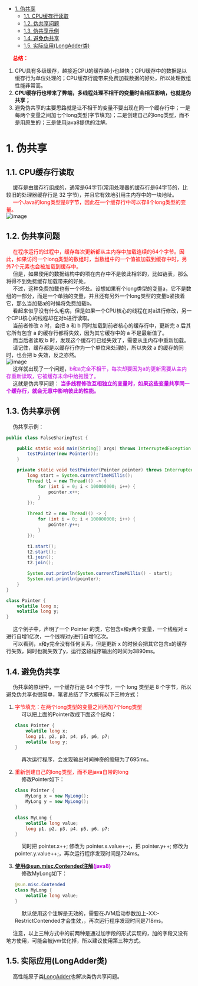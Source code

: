 
<!-- TOC -->

- [1. 伪共享](#1-伪共享)
    - [1.1. CPU缓存行读取](#11-cpu缓存行读取)
    - [1.2. 伪共享问题](#12-伪共享问题)
    - [1.3. 伪共享示例](#13-伪共享示例)
    - [1.4. 避免伪共享](#14-避免伪共享)
    - [1.5. 实际应用(LongAdder类)](#15-实际应用longadder类)

<!-- /TOC -->

&emsp; **<font color = "red">总结：</font>**  
1. CPU具有多级缓存，越接近CPU的缓存越小也越快；CPU缓存中的数据是以缓存行为单位处理的；CPU缓存行能带来免费加载数据的好处，所以处理数组性能非常高。  
2. **CPU缓存行也带来了弊端，多线程处理不相干的变量时会相互影响，也就是伪共享；**  
3. 避免伪共享的主要思路就是让不相干的变量不要出现在同一个缓存行中；一是每两个变量之间加七个long类型(字节填充)；二是创建自己的long类型，而不是用原生的；三是使用java8提供的注解。    


# 1. 伪共享
<!-- 
https://blog.csdn.net/qq_28119741/article/details/102815659
-->

## 1.1. CPU缓存行读取
&emsp; 缓存是由缓存行组成的，通常是64字节(常用处理器的缓存行是64字节的，比较旧的处理器缓存行是 32 字节)，并且它有效地引用主内存中的一块地址。  
&emsp; <font color = "red">一个Java的long类型是8字节，因此在一个缓存行中可以存8个long类型的变量。</font>  
![image](https://gitee.com/wt1814/pic-host/raw/master/images/java/concurrent/multi-51.png)  

## 1.2. 伪共享问题
&emsp; <font color = "red">在程序运行的过程中，缓存每次更新都从主内存中加载连续的64个字节。因此，如果访问一个long类型的数组时，当数组中的一个值被加载到缓存中时，另外7个元素也会被加载到缓存中。</font>  
&emsp; 但是，如果使用的数据结构中的项在内存中不是彼此相邻的，比如链表，那么将得不到免费缓存加载带来的好处。  
&emsp; 不过，这种免费加载也有一个坏处。设想如果有个long类型的变量a，它不是数组的一部分，而是一个单独的变量，并且还有另外一个long类型的变量b紧挨着它，那么当加载a的时候将免费加载b。  
&emsp; 看起来似乎没有什么毛病，但是如果一个CPU核心的线程在对a进行修改，另一个CPU核心的线程却在对b进行读取。  
&emsp; 当前者修改 a 时，会把 a 和 b 同时加载到前者核心的缓存行中，更新完 a 后其它所有包含 a 的缓存行都将失效，因为其它缓存中的 a 不是最新值了。  
&emsp; 而当后者读取 b 时，发现这个缓存行已经失效了，需要从主内存中重新加载。  
&emsp; 请记住，缓存都是以缓存行作为一个单位来处理的，所以失效 a 的缓存的同时，也会把 b 失效，反之亦然。  
![image](https://gitee.com/wt1814/pic-host/raw/master/images/java/concurrent/multi-52.png)  
&emsp; 这样就出现了一个问题，<font color = "clime">b和a完全不相干，每次却要因为a的更新需要从主内存重新读取，它被缓存未命中给拖慢了。</font>  
&emsp; 这就是伪共享问题： **<font color = "clime">当多线程修改互相独立的变量时，如果这些变量共享同一个缓存行，就会无意中影响彼此的性能。</font>**  

## 1.3. 伪共享示例  
&emsp; 伪共享示例：  

```java
public class FalseSharingTest {

    public static void main(String[] args) throws InterruptedException {
        testPointer(new Pointer());
    }

    private static void testPointer(Pointer pointer) throws InterruptedException {
        long start = System.currentTimeMillis();
        Thread t1 = new Thread(() -> {
            for (int i = 0; i < 100000000; i++) {
                pointer.x++;
            }
        });

        Thread t2 = new Thread(() -> {
            for (int i = 0; i < 100000000; i++) {
                pointer.y++;
            }
        });

        t1.start();
        t2.start();
        t1.join();
        t2.join();

        System.out.println(System.currentTimeMillis() - start);
        System.out.println(pointer);
    }
}

class Pointer {
    volatile long x;
    volatile long y;
}
```
&emsp; 这个例子中，声明了一个 Pointer 的类，它包含x和y两个变量，一个线程对 x 进行自增1亿次，一个线程对y进行自增1亿次。  
&emsp; 可以看到，x和y完全没有任何关系，但是更新 x 的时候会把其它包含x的缓存行失效，同时也就失效了y，运行这段程序输出的时间为3890ms。  

## 1.4. 避免伪共享  
&emsp; 伪共享的原理中，一个缓存行是 64 个字节，一个 long 类型是 8 个字节，所以避免伪共享也很简单，笔者总结了下大概有以下三种方式：

1. <font color = "red">字节填充：在两个long类型的变量之间再加7个long类型</font>  
    &emsp; 可以把上面的Pointer改成下面这个结构：

    ```java
    class Pointer {
        volatile long x;
        long p1, p2, p3, p4, p5, p6, p7;
        volatile long y;
    }
    ```
    &emsp; 再次运行程序，会发现输出时间神奇的缩短为了695ms。

2. <font color = "red">重新创建自己的long类型，而不是java自带的long</font>  
    &emsp; 修改Pointer如下：

    ```java
    class Pointer {
        MyLong x = new MyLong();
        MyLong y = new MyLong();
    }

    class MyLong {
        volatile long value;
        long p1, p2, p3, p4, p5, p6, p7;
    }
    ```
    &emsp; 同时把 pointer.x++; 修改为 pointer.x.value++;，把 pointer.y++; 修改为 pointer.y.value++;，再次运行程序发现时间是724ms。  
3. **<font color = "clime">使用@sun.misc.Contended注解(java8)</font>**  
    &emsp; 修改MyLong如下：

    ```java
    @sun.misc.Contended
    class MyLong {
        volatile long value;
    }
    ```
    &emsp; 默认使用这个注解是无效的，需要在JVM启动参数加上-XX:-RestrictContended才会生效，，再次运行程序发现时间是718ms。  

&emsp; 注意，以上三种方式中的前两种是通过加字段的形式实现的，加的字段又没有地方使用，可能会被jvm优化掉，所以建议使用第三种方式。  

## 1.5. 实际应用(LongAdder类)
&emsp; 高性能原子类[LongAdder](/docs/java/concurrent/LongAdder.md)也解决类伪共享问题。  

